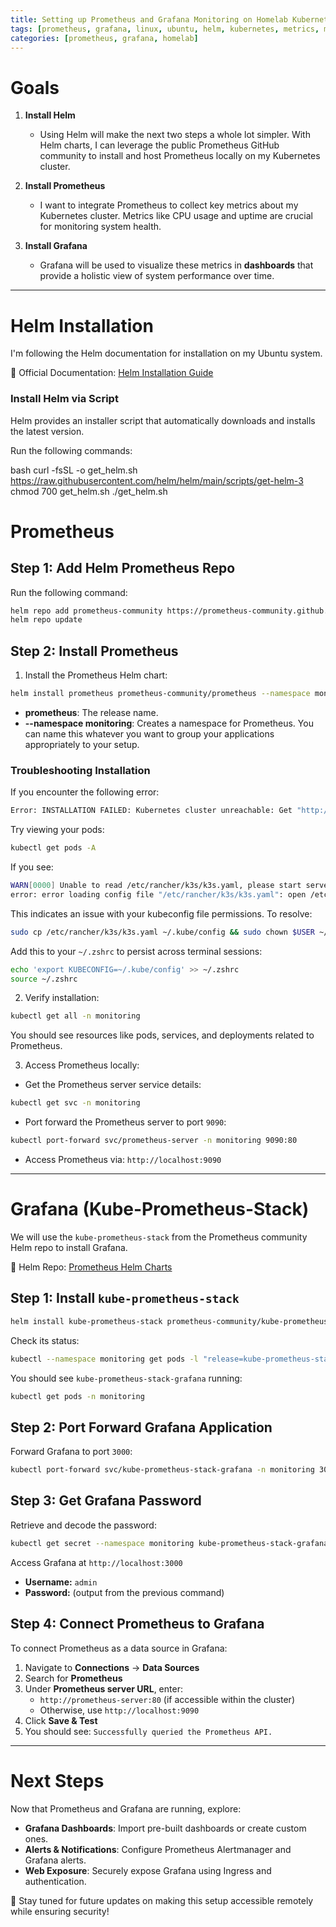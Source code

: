 ```yaml
--- 
title: Setting up Prometheus and Grafana Monitoring on Homelab Kubernetes Cluster
tags: [prometheus, grafana, linux, ubuntu, helm, kubernetes, metrics, monitoring, logging]
categories: [prometheus, grafana, homelab]
---
```


# Goals

1. **Install Helm**  
   - Using Helm will make the next two steps a whole lot simpler. With Helm charts, I can leverage the public Prometheus GitHub community to install and host Prometheus locally on my Kubernetes cluster.

2. **Install Prometheus**  
   - I want to integrate Prometheus to collect key metrics about my Kubernetes cluster. Metrics like CPU usage and uptime are crucial for monitoring system health.

3. **Install Grafana**  
   - Grafana will be used to visualize these metrics in **dashboards** that provide a holistic view of system performance over time.

---

# Helm Installation

I'm following the Helm documentation for installation on my Ubuntu system.  

📌 Official Documentation: [Helm Installation Guide](https://helm.sh/docs/intro/install/)

### Install Helm via Script  

Helm provides an installer script that automatically downloads and installs the latest version.  

Run the following commands:  

bash
curl -fsSL -o get_helm.sh https://raw.githubusercontent.com/helm/helm/main/scripts/get-helm-3
chmod 700 get_helm.sh
./get_helm.sh

# Prometheus

## Step 1: Add Helm Prometheus Repo

Run the following command:

```bash
helm repo add prometheus-community https://prometheus-community.github.io/helm-charts
helm repo update
```

## Step 2: Install Prometheus

1. Install the Prometheus Helm chart:

```bash
helm install prometheus prometheus-community/prometheus --namespace monitoring --create-namespace
```

- **prometheus**: The release name.
- **--namespace monitoring**: Creates a namespace for Prometheus. You can name this whatever you want to group your applications appropriately to your setup.

### Troubleshooting Installation

If you encounter the following error:

```bash
Error: INSTALLATION FAILED: Kubernetes cluster unreachable: Get "http://localhost:8080/version": dial tcp 127.0.0.1:8080: connect: connection refused
```

Try viewing your pods:

```bash
kubectl get pods -A
```

If you see:

```bash
WARN[0000] Unable to read /etc/rancher/k3s/k3s.yaml, please start server with --write-kubeconfig-mode or --write-kubeconfig-group to modify kube config permissions
error: error loading config file "/etc/rancher/k3s/k3s.yaml": open /etc/rancher/k3s/k3s.yaml: permission denied
```

This indicates an issue with your kubeconfig file permissions. To resolve:

```bash
sudo cp /etc/rancher/k3s/k3s.yaml ~/.kube/config && sudo chown $USER ~/.kube/config && sudo chmod 600 ~/.kube/config && export KUBECONFIG=~/.kube/config
```

Add this to your `~/.zshrc` to persist across terminal sessions:

```bash
echo 'export KUBECONFIG=~/.kube/config' >> ~/.zshrc
source ~/.zshrc
```

2. Verify installation:

```bash
kubectl get all -n monitoring
```

You should see resources like pods, services, and deployments related to Prometheus.

3. Access Prometheus locally:

- Get the Prometheus server service details:

```bash
kubectl get svc -n monitoring
```

- Port forward the Prometheus server to port `9090`:

```bash
kubectl port-forward svc/prometheus-server -n monitoring 9090:80
```

- Access Prometheus via: `http://localhost:9090`

---

# Grafana (Kube-Prometheus-Stack)

We will use the `kube-prometheus-stack` from the Prometheus community Helm repo to install Grafana.

📌 Helm Repo: [Prometheus Helm Charts](https://prometheus-community.github.io/helm-charts)

## Step 1: Install `kube-prometheus-stack`

```bash
helm install kube-prometheus-stack prometheus-community/kube-prometheus-stack --namespace monitoring
```

Check its status:

```bash
kubectl --namespace monitoring get pods -l "release=kube-prometheus-stack"
```

You should see `kube-prometheus-stack-grafana` running:

```bash
kubectl get pods -n monitoring
```

## Step 2: Port Forward Grafana Application

Forward Grafana to port `3000`:

```bash
kubectl port-forward svc/kube-prometheus-stack-grafana -n monitoring 3000:80
```

## Step 3: Get Grafana Password

Retrieve and decode the password:

```bash
kubectl get secret --namespace monitoring kube-prometheus-stack-grafana -o jsonpath="{.data.admin-password}" | base64 --decode
```

Access Grafana at `http://localhost:3000`

- **Username:** `admin`
- **Password:** (output from the previous command)

## Step 4: Connect Prometheus to Grafana

To connect Prometheus as a data source in Grafana:

1. Navigate to **Connections** → **Data Sources**
2. Search for **Prometheus**
3. Under **Prometheus server URL**, enter:
   - `http://prometheus-server:80` (if accessible within the cluster)
   - Otherwise, use `http://localhost:9090`
4. Click **Save & Test**
5. You should see: `Successfully queried the Prometheus API.`

---

# Next Steps

Now that Prometheus and Grafana are running, explore:

- **Grafana Dashboards**: Import pre-built dashboards or create custom ones.
- **Alerts & Notifications**: Configure Prometheus Alertmanager and Grafana alerts.
- **Web Exposure**: Securely expose Grafana using Ingress and authentication.

🚀 Stay tuned for future updates on making this setup accessible remotely while ensuring security!

